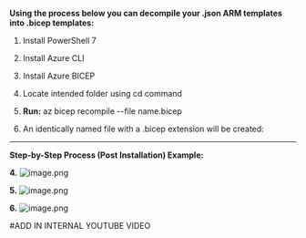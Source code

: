 **Using the process below you can decompile your .json ARM templates into .bicep templates:**

1. Install PowerShell 7
2. Install Azure CLI
3. Install Azure BICEP

4. Locate intended folder using cd command
5. **Run:** az bicep recompile --file name.bicep
6. An identically named file with a .bicep extension will be created:

---

**Step-by-Step Process (Post Installation) Example:**

**4.**
![image.png](/.attachments/image-41595621-ad44-4e4c-963d-f5d1a4555f33.png)

**5.**
![image.png](/.attachments/image-48967c3b-afd1-4fe4-a971-9a73e6d42e67.png)

**6.** 
![image.png](/.attachments/image-0b822a08-1f1e-4b5b-bfa2-b52d89accc13.png)

#ADD IN INTERNAL YOUTUBE VIDEO